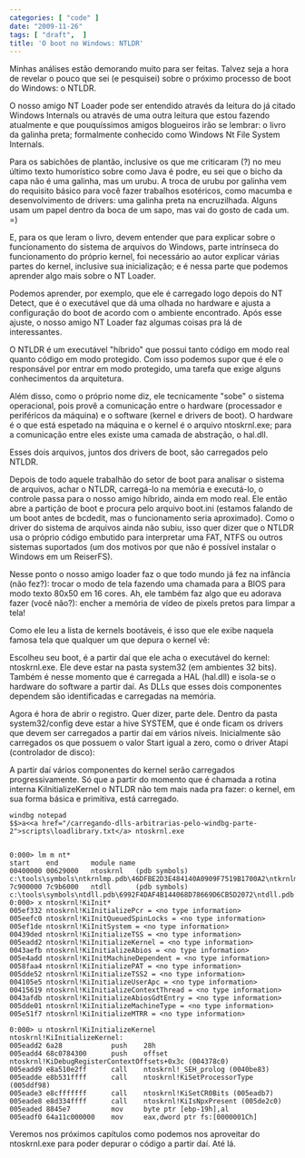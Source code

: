 ```yaml
---
categories: [ "code" ]
date: "2009-11-26"
tags: [ "draft",  ]
title: 'O boot no Windows: NTLDR'
---
```

Minhas análises estão demorando muito para ser feitas. Talvez seja a hora de revelar o pouco que sei (e pesquisei) sobre o próximo processo de boot do Windows: o NTLDR.

O nosso amigo NT Loader pode ser entendido através da leitura do já citado Windows Internals ou através de uma outra leitura que estou fazendo atualmente e que pouquíssimos amigos blogueiros irão se lembrar: o livro da galinha preta; formalmente conhecido como Windows Nt File System Internals.

Para os sabichões de plantão, inclusive os que me criticaram (?) no meu último texto humorístico sobre como Java é podre, eu sei que o bicho da capa não é uma galinha, mas um urubu. A troca de urubu por galinha vem do requisito básico para você fazer trabalhos esotéricos, como macumba e desenvolvimento de drivers: uma galinha preta na encruzilhada. Alguns usam um papel dentro da boca de um sapo, mas vai do gosto de cada um. =)

E, para os que leram o livro, devem entender que para explicar sobre o funcionamento do sistema de arquivos do Windows, parte intrínseca do funcionamento do próprio kernel, foi necessário ao autor explicar várias partes do kernel, inclusive sua inicialização; e é nessa parte que podemos aprender algo mais sobre o NT Loader.

Podemos aprender, por exemplo, que ele é carregado logo depois do NT Detect, que é o executável que dá uma olhada no hardware e ajusta a configuração do boot de acordo com o ambiente encontrado. Após esse ajuste, o nosso amigo NT Loader faz algumas coisas pra lá de interessantes.

O NTLDR é um executável "híbrido" que possui tanto código em modo real quanto código em modo protegido. Com isso podemos supor que é ele o responsável por entrar em modo protegido, uma tarefa que exige alguns conhecimentos da arquitetura.


Além disso, como o próprio nome diz, ele tecnicamente "sobe" o sistema operacional, pois provê a comunicação entre o hardware (processador e periféricos da máquina) e o software (kernel e drivers de boot). O hardware é o que está espetado na máquina e o kernel é o arquivo ntoskrnl.exe; para a comunicação entre eles existe uma camada de abstração, o hal.dll.

Esses dois arquivos, juntos dos drivers de boot, são carregados pelo NTLDR.

Depois de todo aquele trabalhão do setor de boot para analisar o sistema de arquivos, achar o NTLDR, carregá-lo na memória e executá-lo, o controle passa para o nosso amigo híbrido, ainda em modo real. Ele então abre a partição de boot e procura pelo arquivo boot.ini (estamos falando de um boot antes de bcdedit, mas o funcionamento seria aproximado). Como o driver do sistema de arquivos ainda não subiu, isso quer dizer que o NTLDR usa o próprio código embutido para interpretar uma FAT, NTFS ou outros sistemas suportados (um dos motivos por que não é possível instalar o Windows em um ReiserFS).

Nesse ponto o nosso amigo loader faz o que todo mundo já fez na infância (não fez?): trocar o modo de tela fazendo uma chamada para a BIOS para modo texto 80x50 em 16 cores. Ah, ele também faz algo que eu adorava fazer (você não?): encher a memória de vídeo de pixels pretos para limpar a tela!

Como ele leu a lista de kernels bootáveis, é isso que ele exibe naquela famosa tela que qualquer um que depura o kernel vê:


Escolheu seu boot, é a partir daí que ele acha o executável do kernel: ntoskrnl.exe. Ele deve estar na pasta system32 (em ambientes 32 bits). Também é nesse momento que é carregada a HAL (hal.dll) e isola-se o hardware do software a partir daí. As DLLs que esses dois componentes dependem são identificadas e carregadas na memória.

Agora é hora de abrir o registro. Quer dizer, parte dele. Dentro da pasta system32/config deve estar a hive SYSTEM, que é onde ficam os drivers que devem ser carregados a partir daí em vários níveis. Inicialmente são carregados os que possuem o valor Start igual a zero, como o driver Atapi (controlador de disco):


A partir daí vários componentes do kernel serão carregados progressivamente. Só que a partir do momento que é chamada a rotina interna KiInitializeKernel o NTLDR não tem mais nada pra fazer: o kernel, em sua forma básica e primitiva, está carregado.

    
    windbg notepad
    $$>a<<a href="/carregando-dlls-arbitrarias-pelo-windbg-parte-2">scripts\loadlibrary.txt</a> ntoskrnl.exe

    
    0:000> lm m nt*
    start    end        module name
    00400000 00629000   ntoskrnl   (pdb symbols)          c:\tools\symbols\ntkrnlmp.pdb\46DFBE2D3E484140A0909F7519B1700A2\ntkrnlmp.pdb
    7c900000 7c9b6000   ntdll      (pdb symbols)          c:\tools\symbols\ntdll.pdb\6992F4DAF4B144068D78669D6CB5D2072\ntdll.pdb
    0:000> x ntoskrnl!KiInit*
    005ef332 ntoskrnl!KiInitializePcr = <no type information>
    005eefc0 ntoskrnl!KiInitQueuedSpinLocks = <no type information>
    005ef1de ntoskrnl!KiInitSystem = <no type information>
    00439ded ntoskrnl!KiInitializeTSS = <no type information>
    005eadd2 ntoskrnl!KiInitializeKernel = <no type information>
    0043aefb ntoskrnl!KiInitializeAbios = <no type information>
    005e4add ntoskrnl!KiInitMachineDependent = <no type information>
    0058faa4 ntoskrnl!KiInitializePAT = <no type information>
    005dde52 ntoskrnl!KiInitializeTSS2 = <no type information>
    004105e5 ntoskrnl!KiInitializeUserApc = <no type information>
    00415619 ntoskrnl!KiInitializeContextThread = <no type information>
    0043afdb ntoskrnl!KiInitializeAbiosGdtEntry = <no type information>
    005dde01 ntoskrnl!KiInitializeMachineType = <no type information>
    005e51f7 ntoskrnl!KiInitializeMTRR = <no type information>
    
    0:000> u ntoskrnl!KiInitializeKernel
    ntoskrnl!KiInitializeKernel:
    005eadd2 6a28            push    28h
    005eadd4 68c0784300      push    offset ntoskrnl!KiDebugRegisterContextOffsets+0x3c (004378c0)
    005eadd9 e8a510e2ff      call    ntoskrnl!_SEH_prolog (0040be83)
    005eadde e8b531ffff      call    ntoskrnl!KiSetProcessorType (005ddf98)
    005eade3 e8cfffffff      call    ntoskrnl!KiSetCR0Bits (005eadb7)
    005eade8 e8d334ffff      call    ntoskrnl!KiIsNpxPresent (005de2c0)
    005eaded 8845e7          mov     byte ptr [ebp-19h],al
    005eadf0 64a11c000000    mov     eax,dword ptr fs:[0000001Ch]

Veremos nos próximos capítulos como podemos nos aproveitar do ntoskrnl.exe para poder depurar o código a partir daí. Até lá.
